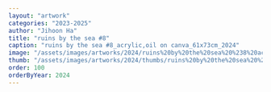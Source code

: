 ```yaml
---
layout: "artwork"
categories: "2023-2025"
author: "Jihoon Ha"
title: "ruins by the sea #8"
caption: "ruins by the sea #8_acrylic,oil on canva_61x73cm_2024"
image: "/assets/images/artworks/2024/ruins%20by%20the%20sea%20%238%20acrylic%2Coil%20on%20canva%2061x73cm%202024.jpg"
thumb: "/assets/images/artworks/2024/thumbs/ruins%20by%20the%20sea%20%238%20acrylic%2Coil%20on%20canva%2061x73cm%202024.jpg"
order: 100
orderByYear: 2024
---
```

